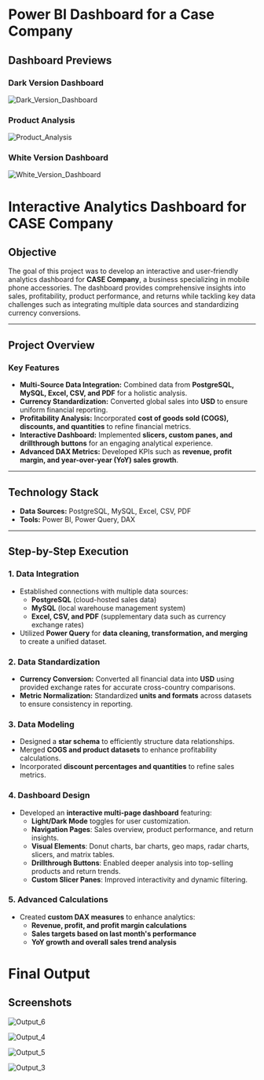 # Power BI Dashboard for a Case Company
## Dashboard Previews

### Dark Version Dashboard
![Dark_Version_Dashboard](images/Dark_Version_Dashboard.png)

### Product Analysis
![Product_Analysis](images/Product_Analysis.png)

### White Version Dashboard
![White_Version_Dashboard](images/White_Version_Dashboard.png)



# **Interactive Analytics Dashboard for CASE Company**

## **Objective**  
The goal of this project was to develop an interactive and user-friendly analytics dashboard for **CASE Company**, a business specializing in mobile phone accessories. The dashboard provides comprehensive insights into sales, profitability, product performance, and returns while tackling key data challenges such as integrating multiple data sources and standardizing currency conversions.  

---

## **Project Overview**  

### **Key Features**  
- **Multi-Source Data Integration:** Combined data from **PostgreSQL, MySQL, Excel, CSV, and PDF** for a holistic analysis.  
- **Currency Standardization:** Converted global sales into **USD** to ensure uniform financial reporting.  
- **Profitability Analysis:** Incorporated **cost of goods sold (COGS), discounts, and quantities** to refine financial metrics.  
- **Interactive Dashboard:** Implemented **slicers, custom panes, and drillthrough buttons** for an engaging analytical experience.  
- **Advanced DAX Metrics:** Developed KPIs such as **revenue, profit margin, and year-over-year (YoY) sales growth**.  
---

## **Technology Stack**  

- **Data Sources:** PostgreSQL, MySQL, Excel, CSV, PDF  
- **Tools:** Power BI, Power Query, DAX  
---

## **Step-by-Step Execution**  

### **1. Data Integration**  
- Established connections with multiple data sources:  
  - **PostgreSQL** (cloud-hosted sales data)  
  - **MySQL** (local warehouse management system)  
  - **Excel, CSV, and PDF** (supplementary data such as currency exchange rates)  
- Utilized **Power Query** for **data cleaning, transformation, and merging** to create a unified dataset.  

### **2. Data Standardization**  
- **Currency Conversion:** Converted all financial data into **USD** using provided exchange rates for accurate cross-country comparisons.  
- **Metric Normalization:** Standardized **units and formats** across datasets to ensure consistency in reporting.  

### **3. Data Modeling**  
- Designed a **star schema** to efficiently structure data relationships.  
- Merged **COGS and product datasets** to enhance profitability calculations.  
- Incorporated **discount percentages and quantities** to refine sales metrics.  

### **4. Dashboard Design**  
- Developed an **interactive multi-page dashboard** featuring:  
  - **Light/Dark Mode** toggles for user customization.  
  - **Navigation Pages**: Sales overview, product performance, and return insights.  
  - **Visual Elements**: Donut charts, bar charts, geo maps, radar charts, slicers, and matrix tables.  
  - **Drillthrough Buttons**: Enabled deeper analysis into top-selling products and return trends.  
  - **Custom Slicer Panes**: Improved interactivity and dynamic filtering.  

### **5. Advanced Calculations**  
- Created **custom DAX measures** to enhance analytics:  
  - **Revenue, profit, and profit margin calculations**  
  - **Sales targets based on last month's performance**  
  - **YoY growth and overall sales trend analysis**  


# Final Output
## Screenshots

![Output_6](images/output6.png)

![Output_4](images/output4.png)

![Output_5](images/output5.png)

![Output_3](images/output3.png)





